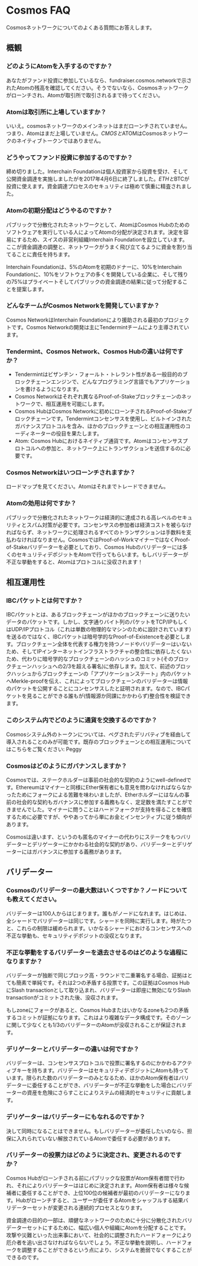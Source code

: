 # Cosmos FAQ  
Cosmosネットワークについてのよくある質問にお答えします。  

## 概観  

### どのようにAtomを入手するのですか？  
あなたがファンド投資に参加しているなら、fundraiser.cosmos.networkで示されたAtomの残高を確認してください。そうでないなら、Cosmosネットワークがローンチされ、Atomが取引所で取引されるまで待ってください。  

### Atomは取引所に上場していますか？  
いいえ。cosmosネットワークのメインネットはまだローンチされていません。つまり、Atomはまだ上場していません。$CMOSと$ATOMはCosmosネットワークのネイティブトークンではありません。  

### どうやってファンド投資に参加するのですか？  
締め切りました。Interchain Foundationは個人投資家から投資を受け、そして公開資金調達を実施しましたがを2017年4月6日に終了しました。$ETHと$BTCが投資に使えます。資金調達プロセスのセキュリティは極めて慎重に精査されました。

### Atomの初期分配はどうやるのですか？  
パブリックで分散化されたネットワークとして、AtomはCosmos Hubのためのソフトウェアを実行している人によってAtomの分配が決定されます。決定を容易にするため、スイスの非営利組織Interchain Foundationを設立しています。ここが資金調達の調整と、ネットワークがうまく飛び立てるように資金を割り当てることに責任を持ちます。  

Interchain Foundationは、5%のAtomを初期のドナーに、10%をInterchain Foundationに、10%をソフトウェアの多くを開発している企業に、そして残りの75%はプライベートそしてパブリックの資金調達の結果に従って分配することを提案します。  

### どんなチームがCosmos Networkを開発していますか？  
Cosmos NetworkはInterchain Foundationにより援助される最初のプロジェクトです。Cosmos Networkの開発は主にTendermintチームにより主導されています。  

### Tendermint、Cosmos Network、Cosmos Hubの違いは何ですか？  
- Tendermintはビザンチン・フォールト・トレラント性がある一般目的のブロックチェーンエンジンで、どんなプログラミング言語でもアプリケーションを書けるようになります。
- Cosmos Networkはそれぞれ異なるProof-of-Stakeブロックチェーンのネットワークで、相互運用を可能にします。
- Cosmos HubはCosmos Networkに初めにローンチされるProof-of-Stakeブロックチェーンです。Tendermintコンセンサスを使用し、ビルトインされたガバナンスプロトコルを含み、ほかのブロックチェーンとの相互運用性のコーディネーターの役目を果たします。
- Atom: Cosmos Hubにおけるネイティブ通貨です。Atomはコンセンサスプロトコルへの参加と、ネットワーク上にトランザクションを送信するのに必要です。

### Cosmos Networkはいつローンチされますか？  
ロードマップを見てください。Atomはそれまでトレードできません。  

### Atomの効用は何ですか？  
パブリックで分散化されたネットワークは経済的に達成される高レベルのセキュリティとスパム対策が必要です。コンセンサスの参加者は経済コストを被らなければならず、ネットワークに処理されるすべてのトランザクションは手数料を支払わなければなりません。CosmosではProof-of-WorkマイナーではなくProof-of-Stakeバリデーターを必要としており、Cosmos Hubのバリデーターには多くのセキュリティデポジットをAtomで行ってもらいます。もしバリデーターが不正な挙動をすると、Atomはプロトコルに没収されます！  

## 相互運用性  

### IBCパケットとは何ですか？  
IBCパケットとは、あるブロックチェーンがほかのブロックチェーンに送りたいデータのパケットです。しかし、文字通りバイト列のパケットをTCP/IPもしくはUDP/IPプロトコル（これは単数の物理的なマシンのために設計されています）を送るのではなく、IBCパケットは暗号学的なProof-of-Existenceを必要とします。ブロックチェーン全体を代表する権力を持つノードやバリデーターはいないため、そしてIPインターネットインフラストラクチャの整合性に依存したくないため、代わりに暗号学的なブロックチェーンのハッシュのコミット(そのブロックチェーンハッシュへの2/3を超える署名)に依存します。加えて、前述のブロックハッシュからブロックチェーンの「アプリケーションステート」内のパケットへMerkle-proofを伝え、これによってブロックチェーンのバリデーターは情報のパケットを公開することにコンセンサスしたと証明されます。なので、IBCパケットを見ることができる誰もが(情報源か同課にかかわらず)整合性を検証できます。

### このシステム内でどのように通貨を交換するのですか？  
Cosmosシステム外のトークンについては、ペグされたデリバティブを経由して導入されることのみが可能です。既存のブロックチェーンとの相互運用についてはこちらをご覧ください: Peggy

### Cosmosはどのようにガバナンスしますか？  
Cosmosでは、ステークホルダーは事前の社会的な契約のようにwell-definedです。Ethereumはマイナーと同様にEther保有者にも意見を問わなければならなかったためにフォークによる苦難を味わいましたが、Etherホルダーにはなんの事前の社会的な契約もガバナンスに参加する義務もなく、定足数を満たすことができませんでした。マイナーに問うことはハードフォークが支持を得ることを確信するために必要ですが、ややあってから単にお金とインセンティブに従う傾向があります。  

Cosmosは違います、というのも匿名のマイナーの代わりにステークをもつバリデーターとデリゲーターにかかわる社会的な契約があり、バリデーターとデリゲーターにはガバナンスに参加する義務があります。  

## バリデーター  

### Cosmosのバリデーターの最大数はいくつですか？ノードについても教えてください。  
バリデーターは100人からはじまります。誰もがノードになれます。はじめは、全シャードでバリデーターは同じです。シャードを同時に実行します。時がたつと、これらの制限は緩められます。いかなるシャードにおけるコンセンサスへの不正な挙動も、セキュリティデポジットの没収となります。

### 不正な挙動をするバリデーターを退去させるのはどのような過程になりますか？  
バリデーターが独断で同じブロック高・ラウンドで二重署名する場合、証拠はとても簡素で単純です。それは2つの矛盾する投票です。この証拠はCosmos HubにSlash transactionとして取り込まれ、バリデーターは即座に無効になりSlash transactionがコミットされた後、没収されます。  

もしzoneにフォークがあると、Cosmos Hubまたはいかなるzoneも2つの矛盾するコミットが証拠になります。これはより複雑なデータ構成です。そのゾーンに関して少なくとも1/3のバリデーターのAtomが没収されることが保証されます。

### デリゲーターとバリデーターの違いは何ですか？  
バリデーターは、コンセンサスプロトコルで投票に署名するのにかかわるアクティブキーを持ちます。バリデーターはセキュリティデポジットにAtomも持っています。限られた数のバリデーターのみとなるため、ほかのAtom保有者はバリデーターに委任することができ、バリデーターが不正な挙動をした場合にバリデーターの資産を危険にさらすことによりステムの経済的セキュリティに貢献します。  

### デリゲーターはバリデーターにもなれるのですか？  
決して同時になることはできません。もしバリデーターが委任したいのなら、担保に入れられていない解放されているAtomで委任する必要があります。  

### バリデーターの投票力はどのように決定され、変更されるのですか？  
Cosmos Hubがローンチされる前にパブリックな投票がAtom保有者間で行われ、それによりバリデーターははじめに決定されます。Atom保有者は様々な候補者に委任することができ、上位100位の候補者が最初のバリデーターになります。Hubがローンチすると、ユーザーが委任するAtomをシャッフルする結果バリデーターセットが変更される連続的プロセスとなります。  

資金調達の目的の一部は、頑健なネットワークのために十分に分散化されたバリデーターセットにするために、幅広い個人や組織にAtomを分配することです。攻撃や災難といった出来事において、社会的に調整されたハードフォークにより厄介者を追い出さなければならないでしょう。不正な挙動を説明し、ハードフォークを調整することができるという点により、システムを脆弱でなくすることができるのです。  
